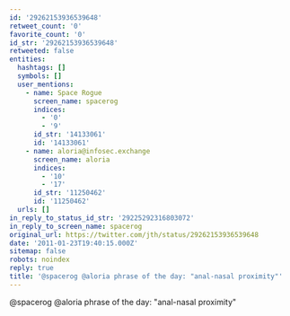 ```yaml
---
id: '29262153936539648'
retweet_count: '0'
favorite_count: '0'
id_str: '29262153936539648'
retweeted: false
entities:
  hashtags: []
  symbols: []
  user_mentions:
    - name: Space Rogue
      screen_name: spacerog
      indices:
        - '0'
        - '9'
      id_str: '14133061'
      id: '14133061'
    - name: aloria@infosec.exchange
      screen_name: aloria
      indices:
        - '10'
        - '17'
      id_str: '11250462'
      id: '11250462'
  urls: []
in_reply_to_status_id_str: '29225292316803072'
in_reply_to_screen_name: spacerog
original_url: https://twitter.com/jth/status/29262153936539648
date: '2011-01-23T19:40:15.000Z'
sitemap: false
robots: noindex
reply: true
title: '@spacerog @aloria phrase of the day: "anal-nasal proximity"'
---
```


@spacerog @aloria phrase of the day: "anal-nasal proximity"